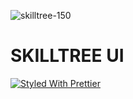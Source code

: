![skilltree-150](https://user-images.githubusercontent.com/21335563/209413302-beaba8e8-a663-4745-b300-49cf673eb2d7.png) 
# SKILLTREE UI

[![Styled With Prettier](https://img.shields.io/badge/code_style-prettier-ff69b4.svg)](https://prettier.io/)

